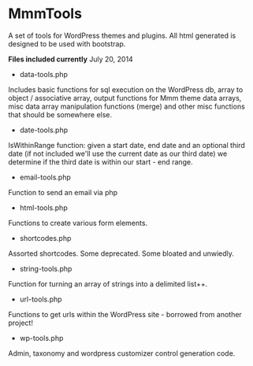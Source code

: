 MmmTools
========

A set of tools for WordPress themes and plugins.  All html generated is designed to be used with bootstrap.

**Files included currently** July 20, 2014

- data-tools.php

Includes basic functions for sql execution on the WordPress db, array to object / associative array, output functions for Mmm theme data arrays, misc data array manipulation functions (merge) and other misc functions that should be somewhere else.

- date-tools.php

IsWithinRange function: given a start date, end date and an optional third date (if not included we'll use the current date as our third date) we determine if the third date is within our start - end range.

- email-tools.php

Function to send an email via php

- html-tools.php

Functions to create various form elements.

- shortcodes.php

Assorted shortcodes.  Some deprecated.  Some bloated and unwiedly.

- string-tools.php

Function for turning an array of strings into a delimited list++.

- url-tools.php

Functions to get urls within the WordPress site - borrowed from another project!

- wp-tools.php

Admin, taxonomy and wordpress customizer control generation code.